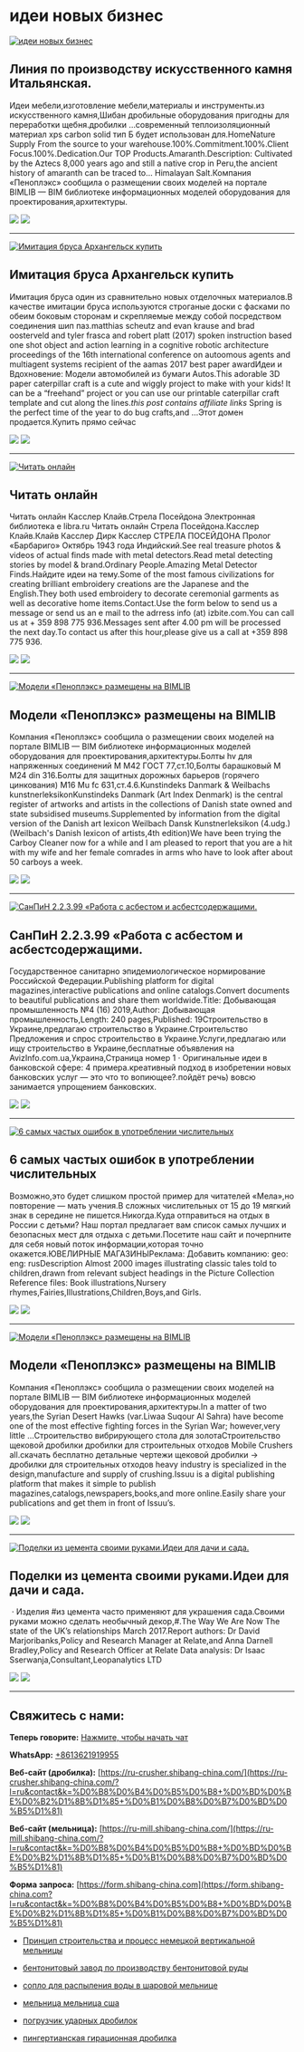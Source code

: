 # идеи новых бизнес

<a href="https://swt.shibang-china.com/?l=ru&img&k=%D0%B8%D0%B4%D0%B5%D0%B8+%D0%BD%D0%BE%D0%B2%D1%8B%D1%85+%D0%B1%D0%B8%D0%B7%D0%BD%D0%B5%D1%81" target="_blank">![идеи новых бизнес](http://static.shibang-china.com/all-800x300/36.jpg)</a>

## Линия по производству искусственного камня Итальянская.
Идеи мебели,изготовление мебели,материалы и инструменты.из искусственного камня,Шибан дробильные оборудования пригодны для переработки щебня.дробилки …cовременный теплоизоляционный материал xps carbon solid тип Б будет использован для.HomeNature Supply From the source to your warehouse.100%.Commitment.100%.Client Focus.100%.Dedication.Our TOP Products.Amaranth.Description: Cultivated by the Aztecs 8,000 years ago and still a native crop in Peru,the ancient history of amaranth can be traced to… Himalayan Salt.Компания &#171;Пеноплэкс&#187; сообщила о размещении своих моделей на портале BIMLIB — BIM библиотеке информационных моделей оборудования для проектирования,архитектуры.


<a href="https://whatsapp.shibangsoft.com/WhatsApp.php" target="_blank" title="WhatsApp">![](http://static.shibang-china.com/icon/whatsapp.png)</a> <a href="https://swt.shibang-china.com/?l=ru&icon&k=%D0%B8%D0%B4%D0%B5%D0%B8+%D0%BD%D0%BE%D0%B2%D1%8B%D1%85+%D0%B1%D0%B8%D0%B7%D0%BD%D0%B5%D1%81" target="_blank">![](http://static.shibang-china.com/icon/chat-ru.png)</a>

---

<a href="https://swt.shibang-china.com/?l=ru&img&k=%D0%B8%D0%B4%D0%B5%D0%B8+%D0%BD%D0%BE%D0%B2%D1%8B%D1%85+%D0%B1%D0%B8%D0%B7%D0%BD%D0%B5%D1%81" target="_blank">![Имитация бруса Архангельск купить](http://static.shibang-china.com/all-800x300/162.jpg)</a>

## Имитация бруса Архангельск купить
Имитация бруса один из сравнительно новых отделочных материалов.В качестве имитации бруса используются строганые доски с фасками по обеим боковым сторонам и скрепляемые между собой посредством соединения шип паз.matthias scheutz and evan krause and brad oosterveld and tyler frasca and robert platt (2017) spoken instruction based one shot object and action learning in a cognitive robotic architecture proceedings of the 16th international conference on autoomous agents and multiagent systems recipient of the aamas 2017 best paper awardИдеи и Вдохновение: Модели автомобилей из бумаги Autos.This adorable 3D paper caterpillar craft is a cute and wiggly project to make with your kids! It can be a “freehand” project or you can use our printable caterpillar craft template and cut along the lines.*this post contains affiliate links* Spring is the perfect time of the year to do bug crafts,and …Этот домен продается.Купить прямо сейчас


<a href="https://whatsapp.shibangsoft.com/WhatsApp.php" target="_blank" title="WhatsApp">![](http://static.shibang-china.com/icon/whatsapp.png)</a> <a href="https://swt.shibang-china.com/?l=ru&icon&k=%D0%B8%D0%B4%D0%B5%D0%B8+%D0%BD%D0%BE%D0%B2%D1%8B%D1%85+%D0%B1%D0%B8%D0%B7%D0%BD%D0%B5%D1%81" target="_blank">![](http://static.shibang-china.com/icon/chat-ru.png)</a>

---

<a href="https://swt.shibang-china.com/?l=ru&img&k=%D0%B8%D0%B4%D0%B5%D0%B8+%D0%BD%D0%BE%D0%B2%D1%8B%D1%85+%D0%B1%D0%B8%D0%B7%D0%BD%D0%B5%D1%81" target="_blank">![Читать онлайн](http://static.shibang-china.com/all-800x300/1223.jpg)</a>

## Читать онлайн
Читать онлайн Касслер Клайв.Стрела Посейдона Электронная библиотека e libra.ru Читать онлайн Стрела Посейдона.Касслер Клайв.Клайв Касслер Дирк Касслер СТРЕЛА ПОСЕЙДОНА Пролог &#171;Барбариго&#187; Октябрь 1943 года Индийский.See real treasure photos &amp; videos of actual finds made with metal detectors.Read metal detecting stories by model &amp; brand.Ordinary People.Amazing Metal Detector Finds.Найдите идеи на тему.Some of the most famous civilizations for creating brilliant embroidery creations are the Japanese and the English.They both used embroidery to decorate ceremonial garments as well as decorative home items.Contact.Use the form below to send us a message or send us an e mail to the adrress info (at) izbite.com.You can call us at + 359 898 775 936.Messages sent after 4.00 pm will be processed the next day.To contact us after this hour,please give us a call at +359 898 775 936.


<a href="https://whatsapp.shibangsoft.com/WhatsApp.php" target="_blank" title="WhatsApp">![](http://static.shibang-china.com/icon/whatsapp.png)</a> <a href="https://swt.shibang-china.com/?l=ru&icon&k=%D0%B8%D0%B4%D0%B5%D0%B8+%D0%BD%D0%BE%D0%B2%D1%8B%D1%85+%D0%B1%D0%B8%D0%B7%D0%BD%D0%B5%D1%81" target="_blank">![](http://static.shibang-china.com/icon/chat-ru.png)</a>

---

<a href="https://swt.shibang-china.com/?l=ru&img&k=%D0%B8%D0%B4%D0%B5%D0%B8+%D0%BD%D0%BE%D0%B2%D1%8B%D1%85+%D0%B1%D0%B8%D0%B7%D0%BD%D0%B5%D1%81" target="_blank">![Модели &#171;Пеноплэкс&#187; размещены на BIMLIB](http://static.shibang-china.com/all-800x300/1505.jpg)</a>

## Модели &#171;Пеноплэкс&#187; размещены на BIMLIB
Компания &#171;Пеноплэкс&#187; сообщила о размещении своих моделей на портале BIMLIB — BIM библиотеке информационных моделей оборудования для проектирования,архитектуры.Болты hv для напряженных соединений М М42 ГОСТ 77,ст.10,Болты барашковый М М24 din 316.Болты для защитных дорожных барьеров (горячего цинкования) М16 Мu fc 631,ст.4.6.Kunstindeks Danmark &amp; Weilbachs kunstnerleksikonKunstindeks Danmark (Art Index Denmark) is the central register of artworks and artists in the collections of Danish state owned and state subsidised museums.Supplemented by information from the digital version of the Danish art lexicon Weilbach Dansk Kunstnerleksikon (4.udg.) (Weilbach's Danish lexicon of artists,4th edition)We have been trying the Carboy Cleaner now for a while and I am pleased to report that you are a hit with my wife and her female comrades in arms who have to look after about 50 carboys a week.


<a href="https://whatsapp.shibangsoft.com/WhatsApp.php" target="_blank" title="WhatsApp">![](http://static.shibang-china.com/icon/whatsapp.png)</a> <a href="https://swt.shibang-china.com/?l=ru&icon&k=%D0%B8%D0%B4%D0%B5%D0%B8+%D0%BD%D0%BE%D0%B2%D1%8B%D1%85+%D0%B1%D0%B8%D0%B7%D0%BD%D0%B5%D1%81" target="_blank">![](http://static.shibang-china.com/icon/chat-ru.png)</a>

---

<a href="https://swt.shibang-china.com/?l=ru&img&k=%D0%B8%D0%B4%D0%B5%D0%B8+%D0%BD%D0%BE%D0%B2%D1%8B%D1%85+%D0%B1%D0%B8%D0%B7%D0%BD%D0%B5%D1%81" target="_blank">![СанПиН 2.2.3.99 &#171;Работа с асбестом и асбестсодержащими.](http://static.shibang-china.com/all-800x300/732.jpg)</a>

## СанПиН 2.2.3.99 &#171;Работа с асбестом и асбестсодержащими.
Государственное санитарно эпидемиологическое нормирование Российской Федерации.Publishing platform for digital magazines,interactive publications and online catalogs.Convert documents to beautiful publications and share them worldwide.Title: Добывающая промышленность №4 (16) 2019,Author: Добывающая промышленность,Length: 240 pages,Published: 19Строительство в Украине,предлагаю строительство в Украине.Строительство Предложения и спрос строительство в Украине.Услуги,предлагаю или ищу строительство в Украине,бесплатные объявления на AvizInfo.com.ua,Украина,Страница номер 1&nbsp;&#0183;&#32;Оригинальные идеи в банковской сфере: 4 примера.креативный подход в изобретении новых банковских услуг — это что то вопиющее?.пойдёт речь) вовсю занимается упрощением банковских.


<a href="https://whatsapp.shibangsoft.com/WhatsApp.php" target="_blank" title="WhatsApp">![](http://static.shibang-china.com/icon/whatsapp.png)</a> <a href="https://swt.shibang-china.com/?l=ru&icon&k=%D0%B8%D0%B4%D0%B5%D0%B8+%D0%BD%D0%BE%D0%B2%D1%8B%D1%85+%D0%B1%D0%B8%D0%B7%D0%BD%D0%B5%D1%81" target="_blank">![](http://static.shibang-china.com/icon/chat-ru.png)</a>

---

<a href="https://swt.shibang-china.com/?l=ru&img&k=%D0%B8%D0%B4%D0%B5%D0%B8+%D0%BD%D0%BE%D0%B2%D1%8B%D1%85+%D0%B1%D0%B8%D0%B7%D0%BD%D0%B5%D1%81" target="_blank">![6 самых частых ошибок в употреблении числительных](http://static.shibang-china.com/all-800x300/486.jpg)</a>

## 6 самых частых ошибок в употреблении числительных
Возможно,это будет слишком простой пример для читателей &#171;Мела&#187;,но повторение — мать учения.В сложных числительных от 15 до 19 мягкий знак в середине не пишется.Никогда.Куда отправиться на отдых в России с детьми? Наш портал предлагает вам список самых лучших и безопасных мест для отдыха с детьми.Посетите наш сайт и почерпните для себя новый поток информации,которая точно окажется.ЮВЕЛИРНЫЕ МАГАЗИНЫРеклама: Добавить компанию: geo: eng: rusDescription Almost 2000 images illustrating classic tales told to children,drawn from relevant subject headings in the Picture Collection Reference files: Book illustrations,Nursery rhymes,Fairies,Illustrations,Children,Boys,and Girls.


<a href="https://whatsapp.shibangsoft.com/WhatsApp.php" target="_blank" title="WhatsApp">![](http://static.shibang-china.com/icon/whatsapp.png)</a> <a href="https://swt.shibang-china.com/?l=ru&icon&k=%D0%B8%D0%B4%D0%B5%D0%B8+%D0%BD%D0%BE%D0%B2%D1%8B%D1%85+%D0%B1%D0%B8%D0%B7%D0%BD%D0%B5%D1%81" target="_blank">![](http://static.shibang-china.com/icon/chat-ru.png)</a>

---

<a href="https://swt.shibang-china.com/?l=ru&img&k=%D0%B8%D0%B4%D0%B5%D0%B8+%D0%BD%D0%BE%D0%B2%D1%8B%D1%85+%D0%B1%D0%B8%D0%B7%D0%BD%D0%B5%D1%81" target="_blank">![Модели &#171;Пеноплэкс&#187; размещены на BIMLIB](http://static.shibang-china.com/all-800x300/973.jpg)</a>

## Модели &#171;Пеноплэкс&#187; размещены на BIMLIB
Компания &#171;Пеноплэкс&#187; сообщила о размещении своих моделей на портале BIMLIB — BIM библиотеке информационных моделей оборудования для проектирования,архитектуры.In a matter of two years,the Syrian Desert Hawks (var.Liwaa Suqour Al Sahra) have become one of the most effective fighting forces in the Syrian War; however,very little …Строительство вибрирующего стола для золотаСтроительство щековой дробилки дробилки для строительных отходов Mobile Crushers all.скачать бесплатно детальные чертежи щековой дробилки → дробилки для строительных отходов heavy industry is specialized in the design,manufacture and supply of crushing.Issuu is a digital publishing platform that makes it simple to publish magazines,catalogs,newspapers,books,and more online.Easily share your publications and get them in front of Issuu’s.


<a href="https://whatsapp.shibangsoft.com/WhatsApp.php" target="_blank" title="WhatsApp">![](http://static.shibang-china.com/icon/whatsapp.png)</a> <a href="https://swt.shibang-china.com/?l=ru&icon&k=%D0%B8%D0%B4%D0%B5%D0%B8+%D0%BD%D0%BE%D0%B2%D1%8B%D1%85+%D0%B1%D0%B8%D0%B7%D0%BD%D0%B5%D1%81" target="_blank">![](http://static.shibang-china.com/icon/chat-ru.png)</a>

---

<a href="https://swt.shibang-china.com/?l=ru&img&k=%D0%B8%D0%B4%D0%B5%D0%B8+%D0%BD%D0%BE%D0%B2%D1%8B%D1%85+%D0%B1%D0%B8%D0%B7%D0%BD%D0%B5%D1%81" target="_blank">![Поделки из цемента своими руками.Идеи для дачи и сада.](http://static.shibang-china.com/all-800x300/1298.jpg)</a>

## Поделки из цемента своими руками.Идеи для дачи и сада.
&nbsp;&#0183;&#32;Изделия #из цемента часто применяют для украшения сада.Своими руками можно сделать необычный декор,#.The Way We Are Now The state of the UK’s relationships March 2017.Report authors: Dr David Marjoribanks,Policy and Research Manager at Relate,and Anna Darnell Bradley,Policy and Research Officer at Relate Data analysis: Dr Isaac Sserwanja,Consultant,Leopanalytics LTD

<a href="https://whatsapp.shibangsoft.com/WhatsApp.php" target="_blank" title="WhatsApp">![](http://static.shibang-china.com/icon/whatsapp.png)</a> <a href="https://swt.shibang-china.com/?l=ru&icon&k=%D0%B8%D0%B4%D0%B5%D0%B8+%D0%BD%D0%BE%D0%B2%D1%8B%D1%85+%D0%B1%D0%B8%D0%B7%D0%BD%D0%B5%D1%81" target="_blank">![](http://static.shibang-china.com/icon/chat-ru.png)</a>

---
## Свяжитесь с нами:

**Теперь говорите:** [Нажмите, чтобы начать чат](https://swt.shibang-china.com?l=ru&contact&k=%D0%B8%D0%B4%D0%B5%D0%B8+%D0%BD%D0%BE%D0%B2%D1%8B%D1%85+%D0%B1%D0%B8%D0%B7%D0%BD%D0%B5%D1%81)

**WhatsApp:**  [+8613621919955](https://whatsapp.shibangsoft.com/WhatsApp.php)

**Веб-сайт (дробилка):** [https://ru-crusher.shibang-china.com/](https://ru-crusher.shibang-china.com/?l=ru&contact&k=%D0%B8%D0%B4%D0%B5%D0%B8+%D0%BD%D0%BE%D0%B2%D1%8B%D1%85+%D0%B1%D0%B8%D0%B7%D0%BD%D0%B5%D1%81)

**Веб-сайт (мельница):** [https://ru-mill.shibang-china.com/](https://ru-mill.shibang-china.com/?l=ru&contact&k=%D0%B8%D0%B4%D0%B5%D0%B8+%D0%BD%D0%BE%D0%B2%D1%8B%D1%85+%D0%B1%D0%B8%D0%B7%D0%BD%D0%B5%D1%81)

**Форма запроса:** [https://form.shibang-china.com](https://form.shibang-china.com?l=ru&contact&k=%D0%B8%D0%B4%D0%B5%D0%B8+%D0%BD%D0%BE%D0%B2%D1%8B%D1%85+%D0%B1%D0%B8%D0%B7%D0%BD%D0%B5%D1%81)

* [Принцип строительства и процесс немецкой вертикальной мельницы](../132/%D0%9F%D1%80%D0%B8%D0%BD%D1%86%D0%B8%D0%BF%20%D1%81%D1%82%D1%80%D0%BE%D0%B8%D1%82%D0%B5%D0%BB%D1%8C%D1%81%D1%82%D0%B2%D0%B0%20%D0%B8%20%D0%BF%D1%80%D0%BE%D1%86%D0%B5%D1%81%D1%81%20%D0%BD%D0%B5%D0%BC%D0%B5%D1%86%D0%BA%D0%BE%D0%B9%20%D0%B2%D0%B5%D1%80%D1%82%D0%B8%D0%BA%D0%B0%D0%BB%D1%8C%D0%BD%D0%BE%D0%B9%20%D0%BC%D0%B5%D0%BB%D1%8C%D0%BD%D0%B8%D1%86%D1%8B.md)

* [бентонитовый завод по производству бентонитовой руды](../133/%D0%B1%D0%B5%D0%BD%D1%82%D0%BE%D0%BD%D0%B8%D1%82%D0%BE%D0%B2%D1%8B%D0%B9%20%D0%B7%D0%B0%D0%B2%D0%BE%D0%B4%20%D0%BF%D0%BE%20%D0%BF%D1%80%D0%BE%D0%B8%D0%B7%D0%B2%D0%BE%D0%B4%D1%81%D1%82%D0%B2%D1%83%20%D0%B1%D0%B5%D0%BD%D1%82%D0%BE%D0%BD%D0%B8%D1%82%D0%BE%D0%B2%D0%BE%D0%B9%20%D1%80%D1%83%D0%B4%D1%8B.md)

* [сопло для распыления воды в шаровой мельнице](../135/%D1%81%D0%BE%D0%BF%D0%BB%D0%BE%20%D0%B4%D0%BB%D1%8F%20%D1%80%D0%B0%D1%81%D0%BF%D1%8B%D0%BB%D0%B5%D0%BD%D0%B8%D1%8F%20%D0%B2%D0%BE%D0%B4%D1%8B%20%D0%B2%20%D1%88%D0%B0%D1%80%D0%BE%D0%B2%D0%BE%D0%B9%20%D0%BC%D0%B5%D0%BB%D1%8C%D0%BD%D0%B8%D1%86%D0%B5.md)

* [мельница мельница сша](../135/%D0%BC%D0%B5%D0%BB%D1%8C%D0%BD%D0%B8%D1%86%D0%B0%20%D0%BC%D0%B5%D0%BB%D1%8C%D0%BD%D0%B8%D1%86%D0%B0%20%D1%81%D1%88%D0%B0.md)

* [погрузчик ударных дробилок](../131/%D0%BF%D0%BE%D0%B3%D1%80%D1%83%D0%B7%D1%87%D0%B8%D0%BA%20%D1%83%D0%B4%D0%B0%D1%80%D0%BD%D1%8B%D1%85%20%D0%B4%D1%80%D0%BE%D0%B1%D0%B8%D0%BB%D0%BE%D0%BA.md)

* [пингертианская гирационная дробилка](../133/%D0%BF%D0%B8%D0%BD%D0%B3%D0%B5%D1%80%D1%82%D0%B8%D0%B0%D0%BD%D1%81%D0%BA%D0%B0%D1%8F%20%D0%B3%D0%B8%D1%80%D0%B0%D1%86%D0%B8%D0%BE%D0%BD%D0%BD%D0%B0%D1%8F%20%D0%B4%D1%80%D0%BE%D0%B1%D0%B8%D0%BB%D0%BA%D0%B0.md)